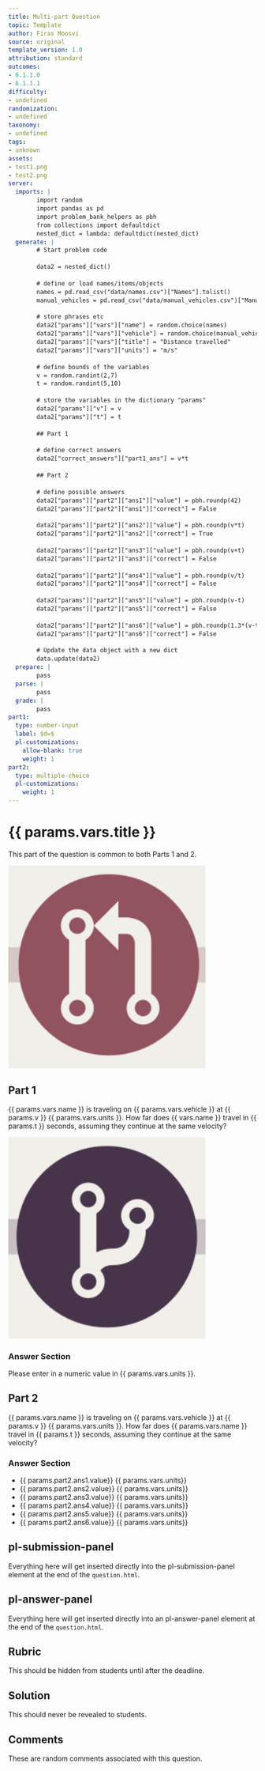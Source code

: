```yaml
---
title: Multi-part Question
topic: Template
author: Firas Moosvi
source: original
template_version: 1.0
attribution: standard
outcomes:
- 6.1.1.0
- 6.1.1.1
difficulty:
- undefined
randomization:
- undefined
taxonomy:
- undefined
tags:
- unknown
assets:
- test1.png
- test2.png
server: 
  imports: |
        import random
        import pandas as pd
        import problem_bank_helpers as pbh
        from collections import defaultdict
        nested_dict = lambda: defaultdict(nested_dict)
  generate: |
        # Start problem code

        data2 = nested_dict()
        
        # define or load names/items/objects
        names = pd.read_csv("data/names.csv")["Names"].tolist()
        manual_vehicles = pd.read_csv("data/manual_vehicles.csv")["Manual Vehicles"].tolist()

        # store phrases etc
        data2["params"]["vars"]["name"] = random.choice(names)
        data2["params"]["vars"]["vehicle"] = random.choice(manual_vehicles)
        data2["params"]["vars"]["title"] = "Distance travelled"
        data2["params"]["vars"]["units"] = "m/s"

        # define bounds of the variables
        v = random.randint(2,7)
        t = random.randint(5,10)

        # store the variables in the dictionary "params"
        data2["params"]["v"] = v
        data2["params"]["t"] = t

        ## Part 1

        # define correct answers
        data2["correct_answers"]["part1_ans"] = v*t

        ## Part 2

        # define possible answers
        data2["params"]["part2"]["ans1"]["value"] = pbh.roundp(42)
        data2["params"]["part2"]["ans1"]["correct"] = False

        data2["params"]["part2"]["ans2"]["value"] = pbh.roundp(v*t)
        data2["params"]["part2"]["ans2"]["correct"] = True

        data2["params"]["part2"]["ans3"]["value"] = pbh.roundp(v+t)
        data2["params"]["part2"]["ans3"]["correct"] = False

        data2["params"]["part2"]["ans4"]["value"] = pbh.roundp(v/t)
        data2["params"]["part2"]["ans4"]["correct"] = False

        data2["params"]["part2"]["ans5"]["value"] = pbh.roundp(v-t)
        data2["params"]["part2"]["ans5"]["correct"] = False

        data2["params"]["part2"]["ans6"]["value"] = pbh.roundp(1.3*(v-t))
        data2["params"]["part2"]["ans6"]["correct"] = False

        # Update the data object with a new dict
        data.update(data2)
  prepare: |
        pass
  parse: |
        pass
  grade: |
        pass
part1:
  type: number-input
  label: $d=$
  pl-customizations:
    allow-blank: true
    weight: 1
part2:
  type: multiple-choice  
  pl-customizations:
    weight: 1
---
```

# {{ params.vars.title }}

This part of the question is common to both Parts 1 and 2.

<img src="test1.png" width=400>

## Part 1

{{ params.vars.name }} is traveling on {{ params.vars.vehicle }} at {{ params.v }} {{ params.vars.units }}.
How far does {{ vars.name }} travel in {{ params.t }} seconds, assuming they continue at the same velocity?

<img src="test2.png" width=400>

### Answer Section

Please enter in a numeric value in {{ params.vars.units }}.

## Part 2

{{ params.vars.name }} is traveling on {{ params.vars.vehicle }} at {{ params.v }} {{ params.vars.units }}.
How far does {{ params.vars.name }} travel in {{ params.t }} seconds, assuming they continue at the same velocity?

### Answer Section

- {{ params.part2.ans1.value}} {{ params.vars.units}} 
- {{ params.part2.ans2.value}} {{ params.vars.units}} 
- {{ params.part2.ans3.value}} {{ params.vars.units}} 
- {{ params.part2.ans4.value}} {{ params.vars.units}} 
- {{ params.part2.ans5.value}} {{ params.vars.units}} 
- {{ params.part2.ans6.value}} {{ params.vars.units}}

## pl-submission-panel

Everything here will get inserted directly into the pl-submission-panel element at the end of the `question.html`.

## pl-answer-panel

Everything here will get inserted directly into an pl-answer-panel element at the end of the `question.html`.

## Rubric

This should be hidden from students until after the deadline.

## Solution

This should never be revealed to students.

## Comments

These are random comments associated with this question.